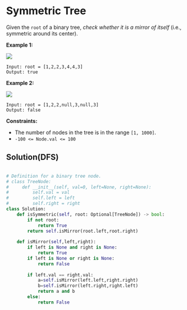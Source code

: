 # Symmetric Tree

Given the `root` of a binary tree, _check whether it is a mirror of itself_ (i.e., symmetric around its center).

&#x20;

**Example 1:**

![](https://assets.leetcode.com/uploads/2021/02/19/symtree1.jpg)

```
Input: root = [1,2,2,3,4,4,3]
Output: true
```

**Example 2:**

![](https://assets.leetcode.com/uploads/2021/02/19/symtree2.jpg)

```
Input: root = [1,2,2,null,3,null,3]
Output: false
```

&#x20;

**Constraints:**

* The number of nodes in the tree is in the range `[1, 1000]`.
* `-100 <= Node.val <= 100`

## Solution(DFS)



```python

# Definition for a binary tree node.
# class TreeNode:
#     def __init__(self, val=0, left=None, right=None):
#         self.val = val
#         self.left = left
#         self.right = right
class Solution:
    def isSymmetric(self, root: Optional[TreeNode]) -> bool:
        if not root:
            return True
        return self.isMirror(root.left,root.right)
    
    def isMirror(self,left,right):
        if left is None and right is None:
            return True
        if left is None or right is None:
            return False
        
        if left.val == right.val:
            a=self.isMirror(left.left,right.right)
            b=self.isMirror(left.right,right.left)
            return a and b
        else:
            return False
    
```
